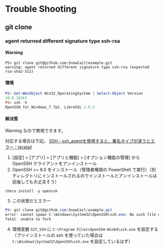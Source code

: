 # Trouble Shooting

## git clone

### agent returned different signature type ssh-rsa

#### Warning
```
PS> git clone git@github.com:SnowCait/example.git
warning: agent returned different signature type ssh-rsa (expected rsa-sha2-512)
```

#### 環境
```powershell
PS> Get-WmiObject Win32_OperatingSystem | Select-Object Version
10.0.18363
PS> ssh -V
OpenSSH_for_Windows_7.7p1, LibreSSL 2.6.5
```

#### 解決策
Warning なので無視できます。

対応する場合は下記。
[SSH - ssh_agentを使用すると、署名タイプが違うとエラー｜teratail](https://teratail.com/questions/210616)  

1. [設定] > [アプリ] > [アプリと機能] > [オプション機能の管理] から OpenSSH クライアントをアンインストール
2. OpenSSH >= 8.0 をインストール（管理者権限の PowerShell で実行）（別ディレクトリにインストールされるのでインストールとアンインストールは前後しても大丈夫そう）
```powershell
choco install -y openssh
```
3. この状態だとエラー
```powershell
PS> git clone git@github.com:SnowCait/example.git
error: cannot spawn C:\Windows\System32\OpenSSH\ssh.exe: No such file or directory
fatal: unable to fork
```
4. 環境変数 `GIT_SSH` に `C:\Program Files\OpenSSH-Win64\ssh.exe` を設定する
（プリインストールの ssh を使っていた場合は `C:\Windows\System32\OpenSSH\ssh.exe` を設定しているはず）
